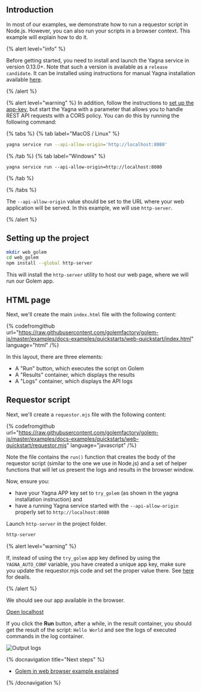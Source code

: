 ## Introduction

In most of our examples, we demonstrate how to run a requestor script in Node.js. However, you can also run your scripts in a browser context. This example will explain how to do it.

{% alert level="info" %}

Before getting started, you need to install and launch the Yagna service in version 0.13.0+. Note that such a version is available as a `release candidate`. It can be installed using instructions for manual Yagna installation available [here](/docs/creators/javascript/examples/tools/yagna-installation-for-requestors).

{% /alert %}

{% alert level="warning" %}
In addition, follow the instructions to [set up the app-key](/docs/creators/javascript/examples/tools/yagna-installation-for-requestors), but start the Yagna with a parameter that allows you to handle REST API requests with a CORS policy. You can do this by running the following command:

{% tabs %}
{% tab label="MacOS / Linux" %}

```bash
yagna service run --api-allow-origin='http://localhost:8080'
```

{% /tab %}
{% tab label="Windows" %}

```console
yagna service run --api-allow-origin=http://localhost:8080
```

{% /tab %}

{% /tabs %}

The `--api-allow-origin` value should be set to the URL where your web application will be served.
In this example, we will use `http-server`.

{% /alert %}

## Setting up the project

```bash
mkdir web_golem
cd web_golem
npm install --global http-server
```

This will install the `http-server` utility to host our web page, where we will run our Golem app.

## HTML page

Next, we'll create the main `index.html` file with the following content:

{% codefromgithub url="https://raw.githubusercontent.com/golemfactory/golem-js/master/examples/docs-examples/quickstarts/web-quickstart/index.html" language="html" /%}

In this layout, there are three elements:

- A "Run" button, which executes the script on Golem
- A "Results" container, which displays the results
- A "Logs" container, which displays the API logs

## Requestor script

Next, we'll create a `requestor.mjs` file with the following content:

{% codefromgithub url="https://raw.githubusercontent.com/golemfactory/golem-js/master/examples/docs-examples/quickstarts/web-quickstart/requestor.mjs" language="javascript" /%}

Note the file contains the `run()` function that creates the body of the requestor script (similar to the one we use in Node.js) and a set of helper functions that will let us present the logs and results in the browser window.

Now, ensure you:

- have your Yagna APP key set to `try_golem` (as shown in the yagna installation instruction) and
- have a running Yagna service started with the `--api-allow-origin` properly set to `http://localhost:8080`

Launch `http-server` in the project folder.

```bash
http-server
```

{% alert level="warning" %}

If, instead of using the `try_golem` app key defined by using the `YAGNA_AUTO_CONF` variable, you have created a unique app key, make sure you update the requestor.mjs code and set the proper value there. See [here](/docs/creators/javascript/examples/using-app-keys#js-task-api-examples-using-app-keys) for deails. 

{% /alert %}

We should see our app available in the browser.

[Open localhost](http://localhost:8080/index)

If you click the **Run** button, after a while, in the result container, you should get the result of the script: `Hello World` and see the logs of executed commands in the log container.

![Output logs](/browser_log.png)

{% docnavigation title="Next steps" %}

- [Golem in web browser example explained](/docs/creators/javascript/tutorials/running-in-browser)

{% /docnavigation %}
